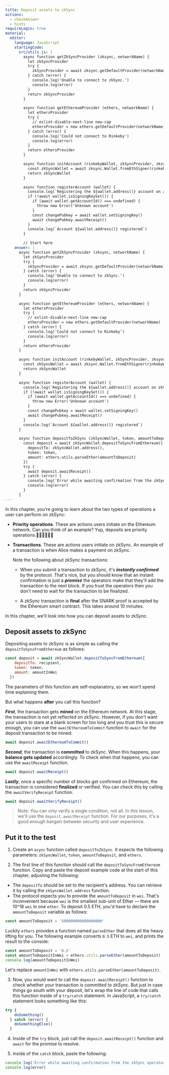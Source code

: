 ```yaml
---
title: Deposit assets to zkSync
actions:
  - checkAnswer
  - hints
requireLogin: true
material:
  editor:
    language: JavaScript
    startingCode:
      src/utils.js: |
        async function getZkSyncProvider (zksync, networkName) {
          let zkSyncProvider
          try {
            zkSyncProvider = await zksync.getDefaultProvider(networkName)
          } catch (error) {
            console.log('Unable to connect to zkSync.')
            console.log(error)
          }
          return zkSyncProvider
        }

        async function getEthereumProvider (ethers, networkName) {
          let ethersProvider
          try {
            // eslint-disable-next-line new-cap
            ethersProvider = new ethers.getDefaultProvider(networkName)
          } catch (error) {
            console.log('Could not connect to Rinkeby')
            console.log(error)
          }
          return ethersProvider
        }

        async function initAccount (rinkebyWallet, zkSyncProvider, zksync) {
          const zkSyncWallet = await zksync.Wallet.fromEthSigner(rinkebyWallet, zkSyncProvider)
          return zkSyncWallet
        }

        async function registerAccount (wallet) {
          console.log(`Registering the ${wallet.address()} account on zkSync`)
          if (!await wallet.isSigningKeySet()) {
            if (await wallet.getAccountId() === undefined) {
              throw new Error('Unknown account')
            }
            const changePubkey = await wallet.setSigningKey()
            await changePubkey.awaitReceipt()
          }
          console.log(`Account ${wallet.address()} registered`)
        }

        // Start here
    answer: |
      async function getZkSyncProvider (zksync, networkName) {
        let zkSyncProvider
        try {
          zkSyncProvider = await zksync.getDefaultProvider(networkName)
        } catch (error) {
          console.log('Unable to connect to zkSync.')
          console.log(error)
        }
        return zkSyncProvider
      }

      async function getEthereumProvider (ethers, networkName) {
        let ethersProvider
        try {
          // eslint-disable-next-line new-cap
          ethersProvider = new ethers.getDefaultProvider(networkName)
        } catch (error) {
          console.log('Could not connect to Rinkeby')
          console.log(error)
        }
        return ethersProvider
      }

      async function initAccount (rinkebyWallet, zkSyncProvider, zksync) {
        const zkSyncWallet = await zksync.Wallet.fromEthSigner(rinkebyWallet, zkSyncProvider)
        return zkSyncWallet
      }

      async function registerAccount (wallet) {
        console.log(`Registering the ${wallet.address()} account on zkSync`)
        if (!await wallet.isSigningKeySet()) {
          if (await wallet.getAccountId() === undefined) {
            throw new Error('Unknown account')
          }
          const changePubkey = await wallet.setSigningKey()
          await changePubkey.awaitReceipt()
        }
        console.log(`Account ${wallet.address()} registered`)
      }

      async function depositToZkSync (zkSyncWallet, token, amountToDeposit, ethers) {
        const deposit = await zkSyncWallet.depositToSyncFromEthereum({
          depositTo: zkSyncWallet.address(),
          token: token,
          amount: ethers.utils.parseEther(amountToDeposit)
        })
        try {
          await deposit.awaitReceipt()
        } catch (error) {
          console.log('Error while awaiting confirmation from the zkSync operators.')
          console.log(error)
        }
      }
---
```


In this chapter, you're going to learn about the two types of operations a user can perform on zkSync:

- **Priority operations**. These are actions users initiate on the Ethereum network.
  Can you think of an example?
  Yup, deposits are priority operations.👏🏻👏🏻👏🏻

- **Transactions**. These are actions users initiate on zkSync. An example of a transaction is when Alice makes a payment on zkSync.

  Note the following about zkSync transactions:

  - When you submit a transaction to zkSync, it's **_instantly confirmed_** by the protocol. That's nice, but you should know that an instant confirmation is just a **_promise_** the operators make that they'll add the transaction to the next block. If you trust the operators then you don't need to wait for the transaction to be finalized.

  - A zkSync transaction is **final**  after the SNARK proof is accepted by the Ethereum smart contract. This takes around 10 minutes.

In this chapter, we'll look into how you can deposit assets to zkSync.

## Deposit assets to zkSync

Depositing assets to zkSync is as simple as calling the `depositToSyncFromEthereum` as follows:

```JavaScript
const deposit = await zkSyncWallet.depositToSyncFromEthereum({
    depositTo: recipient,
    token: token,
    amount: amountInWei
  })
```

The parameters of this function are self-explanatory, so we won't spend time explaining them.

But what happens **after** you call this function?

**_First_**, the transaction gets **mined** on the Ethereum network. At this stage, the transaction is not yet reflected on zkSync. However, if you don't want your users to stare at a blank screen for too long and you trust this is secure enough, you can use the `awaitEthereumTxCommit` function to `await` for the deposit transaction to be mined:

```JavaScript
await deposit.awaitEthereumTxCommit()
```

**_Second_**, the transaction is **committed** to zkSync. When this happens, your **balance gets updated** accordingly. To check when that happens, you can use the `awaitReceipt` function.

```JavaScript
await deposit.awaitReceipt()
```

**_Lastly_**, once a specific number of blocks get confirmed on Ethereum, the transaction is considered **finalized** or verified. You can check this by calling the `awaitVerifyReceipt` function.

```JavaScript
await deposit.awaitVerifyReceipt()
```

> Note: You can only verify a single condition, not all. In this lesson, we'll use the `deposit.awaitReceipt` function. For our purposes, it's a good enough bargain between security and user experience.

## Put it to the test

1. Create an `async` function called `depositToZkSync`. It expects the following parameters: `zkSyncWallet`, `token`, `amountToDeposit`, and `ethers`.

2. The first line of this function should call the `depositToSyncFromEthereum` function. Copy and paste the deposit example code at the start of this chapter, adjusting the following:

- The `depositTo` should be set to the recipient's address. You can retrieve it by calling the `zkSyncWallet.address` function.
- The protocol expects you to provide the `amountToDeposit` in `wei`. That's inconvenient because `wei` is the smallest sub-unit of Ether — there are 10^18 `wei` in one `ether`. To deposit 0.5 ETH, you'd have to declare the `amountToDeposit` variable as follows:

```JavaScript
const amountToDeposit = '500000000000000000'
```

Luckily `ethers` provides a function named `parseEther` that does all the heavy lifting for you. The following example converts `0.5` ETH to `wei`, and prints the result to the console:

```JavaScript
const amountToDeposit = '0.5'
const amountToDepositInWei = ethers.utils.parseEther(amountToDeposit)
console.log(amountToDepositInWei)
```

Let's replace `amountInWei` with `ethers.utils.parseEther(amountToDeposit)`.

3. Now, you would want to call the `deposit.awaitReceipt()` function to check whether your transaction is committed to zkSync. But just in case things go south with your deposit, let's wrap the line of code that calls this function inside of a `try/catch` statement. In JavaScript, a `try/catch` statement looks something like this:

```JavaScript
try {
    doSomething()
  } catch (error) {
    doSomethingElse()
  }
```

4. Inside of the `try` block, just call the `deposit.awaitReceipt()` function and `await` for the promise to resolve.

5. Inside of the `catch` block, paste the following:

```JavaScript
console.log('Error while awaiting confirmation from the zkSync operators.')
console.log(error)
```
